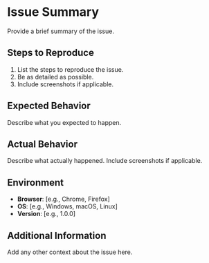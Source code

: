 # Issue Summary

Provide a brief summary of the issue.

## Steps to Reproduce

1. List the steps to reproduce the issue.
2. Be as detailed as possible.
3. Include screenshots if applicable.

## Expected Behavior

Describe what you expected to happen.

## Actual Behavior

Describe what actually happened. Include screenshots if applicable.

## Environment

-  **Browser**: [e.g., Chrome, Firefox]
-  **OS**: [e.g., Windows, macOS, Linux]
-  **Version**: [e.g., 1.0.0]

## Additional Information

Add any other context about the issue here.
